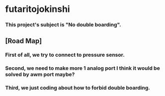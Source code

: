 # futaritojokinshi

### This project's subject is "No double boarding".
## [Road Map]
### First of all, we try to connect to pressure sensor.
### Second, we need to make more 1 analog port I think it would be solved by awm port maybe?
### Third, we just coding about how to forbid double boarding.
